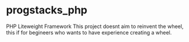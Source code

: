 # progstacks_php
PHP Liteweight Framework
This project doesnt aim to reinvent the wheel, this if for begineers who wants to have experience creating a wheel.
